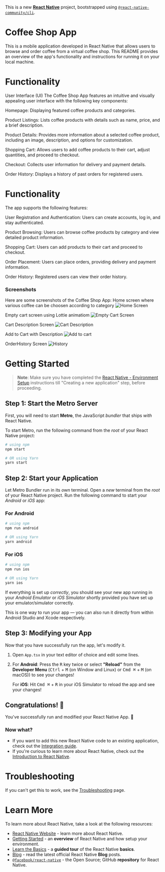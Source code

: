 This is a new [**React Native**](https://reactnative.dev) project, bootstrapped using [`@react-native-community/cli`](https://github.com/react-native-community/cli).
# Coffee Shop App
This is a mobile application developed in React Native that allows users to browse and order coffee from a virtual coffee shop. This README provides an overview of the app's functionality and instructions for running it on your local machine.
# Functionality
User Interface (UI)
The Coffee Shop App features an intuitive and visually appealing user interface with the following key components:

Homepage: Displaying featured coffee products and categories.

Product Listings: Lists coffee products with details such as name, price, and a brief description.

Product Details: Provides more information about a selected coffee product, including an image, description, and options for customization.

Shopping Cart: Allows users to add coffee products to their cart, adjust quantities, and proceed to checkout.

Checkout: Collects user information for delivery and payment details.

Order History: Displays a history of past orders for registered users.
# Functionality
The app supports the following features:

User Registration and Authentication: Users can create accounts, log in, and stay authenticated.

Product Browsing: Users can browse coffee products by category and view detailed product information.

Shopping Cart: Users can add products to their cart and proceed to checkout.

Order Placement: Users can place orders, providing delivery and payment information.

Order History: Registered users can view their order history.

### Screenshots

Here are some screenshots of the Coffee Shop App:
Home screen where various coffee can be choosen according to category
![Home Screen](https://github.com/salmoon7/Coffee-App-Shop/blob/main/Screenshot_20231029-005920.png)

Empty cart screen using Lottie animatiom
![Empty Cart Screen](https://github.com/salmoon7/Coffee-App-Shop/blob/main/Screenshot_20231029-010410.png) 

Cart Description Screen 
![Cart Description](https://github.com/salmoon7/Coffee-App-Shop/blob/main/Screenshot_20231029-010442.png)

Add to Cart with Description
![Add to cart](https://github.com/salmoon7/Coffee-App-Shop/blob/main/Screenshot_20231029-010456.png)

OrderHistory Screen
![History](https://github.com/salmoon7/Coffee-App-Shop/blob/main/Screenshot_20231029-010533.png)






# Getting Started

>**Note**: Make sure you have completed the [React Native - Environment Setup](https://reactnative.dev/docs/environment-setup) instructions till "Creating a new application" step, before proceeding.

## Step 1: Start the Metro Server

First, you will need to start **Metro**, the JavaScript _bundler_ that ships _with_ React Native.

To start Metro, run the following command from the _root_ of your React Native project:

```bash
# using npm
npm start

# OR using Yarn
yarn start
```

## Step 2: Start your Application

Let Metro Bundler run in its _own_ terminal. Open a _new_ terminal from the _root_ of your React Native project. Run the following command to start your _Android_ or _iOS_ app:

### For Android

```bash
# using npm
npm run android

# OR using Yarn
yarn android
```

### For iOS

```bash
# using npm
npm run ios

# OR using Yarn
yarn ios
```

If everything is set up _correctly_, you should see your new app running in your _Android Emulator_ or _iOS Simulator_ shortly provided you have set up your emulator/simulator correctly.

This is one way to run your app — you can also run it directly from within Android Studio and Xcode respectively.

## Step 3: Modifying your App

Now that you have successfully run the app, let's modify it.

1. Open `App.tsx` in your text editor of choice and edit some lines.
2. For **Android**: Press the <kbd>R</kbd> key twice or select **"Reload"** from the **Developer Menu** (<kbd>Ctrl</kbd> + <kbd>M</kbd> (on Window and Linux) or <kbd>Cmd ⌘</kbd> + <kbd>M</kbd> (on macOS)) to see your changes!

   For **iOS**: Hit <kbd>Cmd ⌘</kbd> + <kbd>R</kbd> in your iOS Simulator to reload the app and see your changes!

## Congratulations! :tada:

You've successfully run and modified your React Native App. :partying_face:

### Now what?

- If you want to add this new React Native code to an existing application, check out the [Integration guide](https://reactnative.dev/docs/integration-with-existing-apps).
- If you're curious to learn more about React Native, check out the [Introduction to React Native](https://reactnative.dev/docs/getting-started).

# Troubleshooting

If you can't get this to work, see the [Troubleshooting](https://reactnative.dev/docs/troubleshooting) page.

# Learn More

To learn more about React Native, take a look at the following resources:

- [React Native Website](https://reactnative.dev) - learn more about React Native.
- [Getting Started](https://reactnative.dev/docs/environment-setup) - an **overview** of React Native and how setup your environment.
- [Learn the Basics](https://reactnative.dev/docs/getting-started) - a **guided tour** of the React Native **basics**.
- [Blog](https://reactnative.dev/blog) - read the latest official React Native **Blog** posts.
- [`@facebook/react-native`](https://github.com/facebook/react-native) - the Open Source; GitHub **repository** for React Native.

